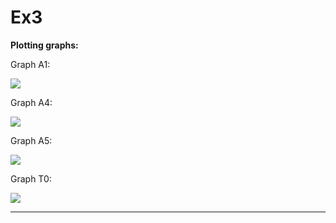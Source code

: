 # Ex3

**Plotting graphs:**
        
				
Graph A1:

![](https://github.com/TairManzaly/pic/blob/main/Graphs/A1.png)

Graph A4:

![](https://github.com/TairManzaly/pic/blob/main/Graphs/A4.png)

Graph A5:

![](https://github.com/TairManzaly/pic/blob/main/Graphs/A5.png)

Graph T0:

![](https://github.com/TairManzaly/pic/blob/main/Graphs/T0.png)

-------------------------------------------------------------------------------------------------------------------------------------------------
